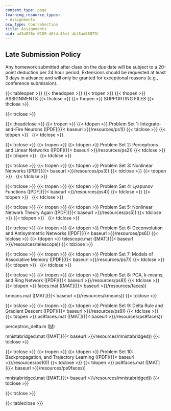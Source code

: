 ```yaml
---
content_type: page
learning_resource_types:
- Assignments
ocw_type: CourseSection
title: Assignments
uid: a45d878e-0189-d0fd-46e1-dbf8ad68879f
---
```


Late Submission Policy
----------------------

Any homework submitted after class on the due date will be subject to a 20-point deduction per 24 hour period. Extensions should be requested at least 3 days in advance and will only be granted for exceptional reasons (e.g., conference submission).

{{< tableopen >}}
{{< theadopen >}}
{{< tropen >}}
{{< thopen >}}
ASSIGNMENTS
{{< thclose >}}
{{< thopen >}}
SUPPORTING FILES
{{< thclose >}}

{{< trclose >}}

{{< theadclose >}}
{{< tropen >}}
{{< tdopen >}}
Problem Set 1: Integrate-and-Fire Neurons ([PDF]({{< baseurl >}}/resources/ps1))
{{< tdclose >}}
{{< tdopen >}}
 
{{< tdclose >}}

{{< trclose >}}
{{< tropen >}}
{{< tdopen >}}
Problem Set 2: Perceptrons and Linear Networks ([PDF]({{< baseurl >}}/resources/ps2))
{{< tdclose >}}
{{< tdopen >}}
 
{{< tdclose >}}

{{< trclose >}}
{{< tropen >}}
{{< tdopen >}}
Problem Set 3: Nonlinear Networks ([PDF]({{< baseurl >}}/resources/ps3))
{{< tdclose >}}
{{< tdopen >}}
 
{{< tdclose >}}

{{< trclose >}}
{{< tropen >}}
{{< tdopen >}}
Problem Set 4: Lyapunov Functions ([PDF]({{< baseurl >}}/resources/ps4))
{{< tdclose >}}
{{< tdopen >}}
 
{{< tdclose >}}

{{< trclose >}}
{{< tropen >}}
{{< tdopen >}}
Problem Set 5: Nonlinear Network Theory Again ([PDF]({{< baseurl >}}/resources/ps5))
{{< tdclose >}}
{{< tdopen >}}
 
{{< tdclose >}}

{{< trclose >}}
{{< tropen >}}
{{< tdopen >}}
Problem Set 6: Deconvolution and Antisymmetric Networks ([PDF]({{< baseurl >}}/resources/ps6))
{{< tdclose >}}
{{< tdopen >}}
telescope.mat ([MAT]({{< baseurl >}}/resources/telescope))
{{< tdclose >}}

{{< trclose >}}
{{< tropen >}}
{{< tdopen >}}
Problem Set 7: Models of Associative Memory ([PDF]({{< baseurl >}}/resources/ps7))
{{< tdclose >}}
{{< tdopen >}}
 
{{< tdclose >}}

{{< trclose >}}
{{< tropen >}}
{{< tdopen >}}
Problem Set 8: PCA, k-means, and Ring Network ([PDF]({{< baseurl >}}/resources/ps8))
{{< tdclose >}}
{{< tdopen >}}
faces.mat ([MAT]({{< baseurl >}}/resources/faces))  
  
kmeans.mat ([MAT]({{< baseurl >}}/resources/kmeans))
{{< tdclose >}}

{{< trclose >}}
{{< tropen >}}
{{< tdopen >}}
Problem Set 9: Delta Rule and Gradient Descent ([PDF]({{< baseurl >}}/resources/ps9))
{{< tdclose >}}
{{< tdopen >}}
ps9faces.mat ([MAT]({{< baseurl >}}/resources/ps9faces))  
  
perceptron\_delta.m ([M](/courses/brain-and-cognitive-sciences/9-641j-introduction-to-neural-networks-spring-2005/assignments/perceptron_delta.m))  
  
mnistabridged.mat ([MAT]({{< baseurl >}}/resources/mnistabridged))
{{< tdclose >}}

{{< trclose >}}
{{< tropen >}}
{{< tdopen >}}
Problem Set 10: Backpropagation, and Trajectory Learning ([PDF]({{< baseurl >}}/resources/ps10))
{{< tdclose >}}
{{< tdopen >}}
ps9faces.mat ([MAT]({{< baseurl >}}/resources/ps9faces))  
  
mnistabridged.mat ([MAT]({{< baseurl >}}/resources/mnistabridged))
{{< tdclose >}}

{{< trclose >}}

{{< tableclose >}}